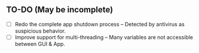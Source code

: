 ## TO-DO (May be incomplete)
- [ ] Redo the complete app shutdown process – Detected by antivirus as suspicious behavior.
- [ ] Improve support for multi-threading – Many variables are not accessible between GUI & App.
